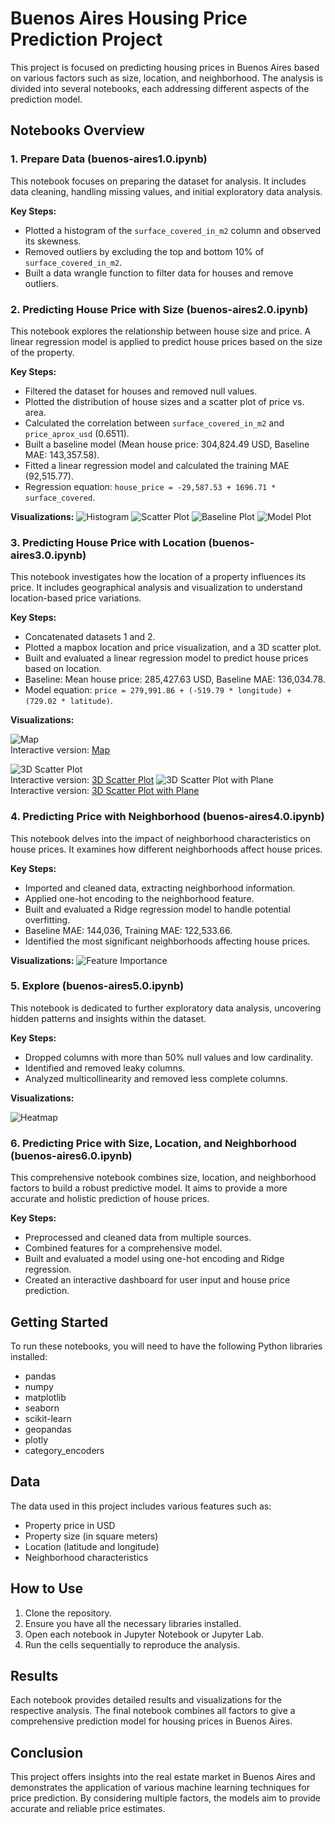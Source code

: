 # Buenos Aires Housing Price Prediction Project

This project is focused on predicting housing prices in Buenos Aires based on various factors such as size, location, and neighborhood. The analysis is divided into several notebooks, each addressing different aspects of the prediction model.

## Notebooks Overview

### 1. Prepare Data (buenos-aires1.0.ipynb)
This notebook focuses on preparing the dataset for analysis. It includes data cleaning, handling missing values, and initial exploratory data analysis.

**Key Steps:**
- Plotted a histogram of the `surface_covered_in_m2` column and observed its skewness.
- Removed outliers by excluding the top and bottom 10% of `surface_covered_in_m2`.
- Built a data wrangle function to filter data for houses and remove outliers.

### 2. Predicting House Price with Size (buenos-aires2.0.ipynb)
This notebook explores the relationship between house size and price. A linear regression model is applied to predict house prices based on the size of the property.

**Key Steps:**
- Filtered the dataset for houses and removed null values.
- Plotted the distribution of house sizes and a scatter plot of price vs. area.
- Calculated the correlation between `surface_covered_in_m2` and `price_aprox_usd` (0.6511).
- Built a baseline model (Mean house price: 304,824.49 USD, Baseline MAE: 143,357.58).
- Fitted a linear regression model and calculated the training MAE (92,515.77).
- Regression equation: `house_price = -29,587.53 + 1696.71 * surface_covered`.

**Visualizations:**
![Histogram](images/fig2.1_hist.png)
![Scatter Plot](images/fig2.2_scatter_plot.png)
![Baseline Plot](images/fig2.3_baseline_plot.png)
![Model Plot](images/fig2.4_model_plot.png)

### 3. Predicting House Price with Location (buenos-aires3.0.ipynb)
This notebook investigates how the location of a property influences its price. It includes geographical analysis and visualization to understand location-based price variations.

**Key Steps:**
- Concatenated datasets 1 and 2.
- Plotted a mapbox location and price visualization, and a 3D scatter plot.
- Built and evaluated a linear regression model to predict house prices based on location.
- Baseline: Mean house price: 285,427.63 USD, Baseline MAE: 136,034.78.
- Model equation: `price = 279,991.86 + (-519.79 * longitude) + (729.02 * latitude)`.

**Visualizations:**

![Map](images/fig3.1_map.png)  
Interactive version: [Map](images/fig3.1_map.html)

![3D Scatter Plot](images/fig3.2_3d.png)  
Interactive version: [3D Scatter Plot](images/fig3.2_3d.html)
![3D Scatter Plot with Plane](images/fig3.3_3d.png)  
Interactive version: [3D Scatter Plot with Plane](images/fig3.3_3d.html)

### 4. Predicting Price with Neighborhood (buenos-aires4.0.ipynb)
This notebook delves into the impact of neighborhood characteristics on house prices. It examines how different neighborhoods affect house prices. 

**Key Steps:**
- Imported and cleaned data, extracting neighborhood information.
- Applied one-hot encoding to the neighborhood feature.
- Built and evaluated a Ridge regression model to handle potential overfitting.
- Baseline MAE: 144,036, Training MAE: 122,533.66.
- Identified the most significant neighborhoods affecting house prices.

**Visualizations:**
![Feature Importance](images/fig4.1_feature_importance.png)

### 5. Explore (buenos-aires5.0.ipynb)
This notebook is dedicated to further exploratory data analysis, uncovering hidden patterns and insights within the dataset.

**Key Steps:**
- Dropped columns with more than 50% null values and low cardinality.
- Identified and removed leaky columns.
- Analyzed multicollinearity and removed less complete columns.

**Visualizations:**

![Heatmap](images/fig5.1_heatmap.png)

### 6. Predicting Price with Size, Location, and Neighborhood (buenos-aires6.0.ipynb)
This comprehensive notebook combines size, location, and neighborhood factors to build a robust predictive model. It aims to provide a more accurate and holistic prediction of house prices.

**Key Steps:**
- Preprocessed and cleaned data from multiple sources.
- Combined features for a comprehensive model.
- Built and evaluated a model using one-hot encoding and Ridge regression.
- Created an interactive dashboard for user input and house price prediction.

## Getting Started

To run these notebooks, you will need to have the following Python libraries installed:
- pandas
- numpy
- matplotlib
- seaborn
- scikit-learn
- geopandas
- plotly
- category_encoders

## Data

The data used in this project includes various features such as:
- Property price in USD 
- Property size (in square meters)
- Location (latitude and longitude)
- Neighborhood characteristics

## How to Use

1. Clone the repository.
2. Ensure you have all the necessary libraries installed.
3. Open each notebook in Jupyter Notebook or Jupyter Lab.
4. Run the cells sequentially to reproduce the analysis.

## Results

Each notebook provides detailed results and visualizations for the respective analysis. The final notebook combines all factors to give a comprehensive prediction model for housing prices in Buenos Aires.

## Conclusion

This project offers insights into the real estate market in Buenos Aires and demonstrates the application of various machine learning techniques for price prediction. By considering multiple factors, the models aim to provide accurate and reliable price estimates.

